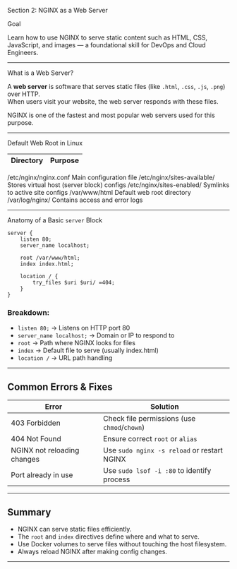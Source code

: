 Section 2: NGINX as a Web Server

 Goal

Learn how to use NGINX to serve static content such as HTML, CSS, JavaScript, and images — a foundational skill for DevOps and Cloud Engineers.

---

 What is a Web Server?

A **web server** is software that serves static files (like `.html`, `.css`, `.js`, `.png`) over HTTP.  
When users visit your website, the web server responds with these files.

NGINX is one of the fastest and most popular web servers used for this purpose.

---

 Default Web Root in Linux

| Directory             | Purpose                          |
|-----------------------|----------------------------------|
/etc/nginx/nginx.conf        Main configuration file
/etc/nginx/sites-available/  Stores virtual host (server block) configs
/etc/nginx/sites-enabled/    Symlinks to active site configs
/var/www/html                Default web root directory
/var/log/nginx/              Contains access and error logs

---

Anatomy of a Basic `server` Block

```nginx
server {
    listen 80;
    server_name localhost;

    root /var/www/html;
    index index.html;

    location / {
        try_files $uri $uri/ =404;
    }
}
```

### Breakdown:
- `listen 80;` → Listens on HTTP port 80
- `server_name localhost;` → Domain or IP to respond to
- `root` → Path where NGINX looks for files
- `index` → Default file to serve (usually index.html)
- `location /` → URL path handling

---

## Common Errors & Fixes

| Error                             | Solution                                 |
|----------------------------------|------------------------------------------|
| 403 Forbidden                    | Check file permissions (use `chmod`/`chown`) |
| 404 Not Found                    | Ensure correct `root` or `alias`         |
| NGINX not reloading changes     | Use `sudo nginx -s reload` or restart NGINX |
| Port already in use             | Use `sudo lsof -i :80` to identify process |

---

##  Summary

- NGINX can serve static files efficiently.
- The `root` and `index` directives define where and what to serve.
- Use Docker volumes to serve files without touching the host filesystem.
- Always reload NGINX after making config changes.

---
